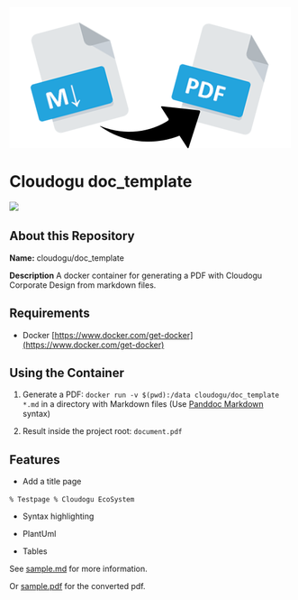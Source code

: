 ![logo](resources/images/markdown-pdf.png)

# Cloudogu doc_template

[![](https://images.microbadger.com/badges/image/cloudogu/doc_template.svg)](https://hub.docker.com/r/cloudogu/doc_template/)

## About this Repository

**Name:** cloudogu/doc_template

**Description** A docker container for generating a PDF with Cloudogu Corporate Design from markdown files.

## Requirements
-  Docker [https://www.docker.com/get-docker](https://www.docker.com/get-docker)

## Using the Container

1. Generate a PDF: `docker run -v $(pwd):/data cloudogu/doc_template *.md` in a directory with Markdown files (Use [Panddoc Markdown](http://pandoc.org/MANUAL.html#pandocs-markdown) syntax)

2. Result inside the project root: `document.pdf`

## Features

- Add a title page

`% Testpage
 % Cloudogu EcoSystem`

- Syntax highlighting

- PlantUml

- Tables

See [sample.md](resources/sample/sample.md) for more information.

Or [sample.pdf](resources/sample/sample.pdf) for the converted pdf.

